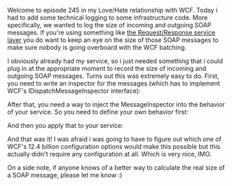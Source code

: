 Welcome to episode 245 in my Love/Hate relationship with WCF.  Today i had to add some technical logging to some infrastructure code.  More specifically, we wanted to log the size of incoming and outgoing SOAP messages.  If you're using something like <a href="http://davybrion.com/blog/2008/07/the-request-response-service-layer/">the Request/Response service layer</a> you do want to keep an eye on the size of those SOAP messages to make sure nobody is going overboard with the WCF batching.

I obviously already had my service, so i just needed something that i could plug in at the appropriate moment to record the size of incoming and outgoing SOAP messages.  Turns out this was extremely easy to do.  First, you need to write an inspector for the messages (which has to implement WCF's IDispatchMessageInspector interface):

<script src="https://gist.github.com/3684415.js?file=s1.cs"></script>

After that, you need a way to inject the MessageInspector into the behavior of your service.  So you need to define your own behavior first:

<script src="https://gist.github.com/3684415.js?file=s2.cs"></script>

And then you apply that to your service:

<script src="https://gist.github.com/3684415.js?file=s3.cs"></script>

And that was it! I was afraid i was going to have to figure out which one of WCF's 12.4 billion configuration options would make this possible but this actually didn't require any configuration at all.  Which is very nice, IMO.  

On a side note, if anyone knows of a better way to calculate the real size of a SOAP message, please let me know :)